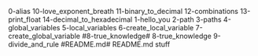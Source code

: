 0-alias
10-love_exponent_breath
11-binary_to_decimal
12-combinations
13-print_float
14-decimal_to_hexadecimal
1-hello_you
2-path
3-paths
4-global_variables
5-local_variables
6-create_local_variable
7-create_global_variable
#8-true_knowledge#
8-true_knowledge
9-divide_and_rule
#README.md#
README.md
stuff
